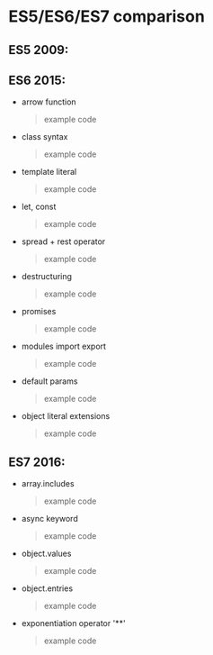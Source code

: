 # ES5/ES6/ES7 comparison

## ES5 2009:

## ES6 2015:

- arrow function

  > example code

- class syntax

  > example code

- template literal

  > example code

- let, const

  > example code

- spread + rest operator

  > example code

- destructuring

  > example code

- promises

  > example code

- modules import export

  > example code

- default params

  > example code

- object literal extensions
  > example code

## ES7 2016:

- array.includes

  > example code

- async keyword

  > example code

- object.values

  > example code

- object.entries
  > example code
- exponentiation operator '\*\*'
  > example code
